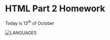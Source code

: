 <h1>HTML Part 2 Homework</h1>
<p> Today is 13<sup>th</sup> of October </p>
<img src="https://www.padworth.com/wp-content/uploads/2018/02/beeplugin_languages.png" alt="LANGUAGES">
